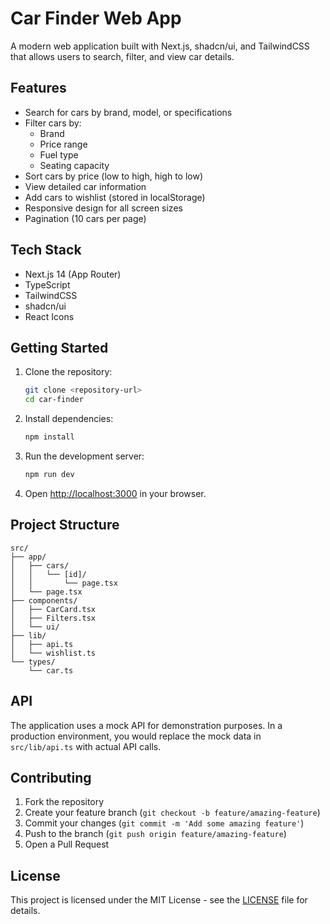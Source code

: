 # Car Finder Web App

A modern web application built with Next.js, shadcn/ui, and TailwindCSS that allows users to search, filter, and view car details.

## Features

- Search for cars by brand, model, or specifications
- Filter cars by:
  - Brand
  - Price range
  - Fuel type
  - Seating capacity
- Sort cars by price (low to high, high to low)
- View detailed car information
- Add cars to wishlist (stored in localStorage)
- Responsive design for all screen sizes
- Pagination (10 cars per page)

## Tech Stack

- Next.js 14 (App Router)
- TypeScript
- TailwindCSS
- shadcn/ui
- React Icons

## Getting Started

1. Clone the repository:
   ```bash
   git clone <repository-url>
   cd car-finder
   ```

2. Install dependencies:
   ```bash
   npm install
   ```

3. Run the development server:
   ```bash
   npm run dev
   ```

4. Open [http://localhost:3000](http://localhost:3000) in your browser.

## Project Structure

```
src/
├── app/
│   ├── cars/
│   │   └── [id]/
│   │       └── page.tsx
│   └── page.tsx
├── components/
│   ├── CarCard.tsx
│   ├── Filters.tsx
│   └── ui/
├── lib/
│   ├── api.ts
│   └── wishlist.ts
└── types/
    └── car.ts
```

## API

The application uses a mock API for demonstration purposes. In a production environment, you would replace the mock data in `src/lib/api.ts` with actual API calls.

## Contributing

1. Fork the repository
2. Create your feature branch (`git checkout -b feature/amazing-feature`)
3. Commit your changes (`git commit -m 'Add some amazing feature'`)
4. Push to the branch (`git push origin feature/amazing-feature`)
5. Open a Pull Request

## License

This project is licensed under the MIT License - see the [LICENSE](LICENSE) file for details.
